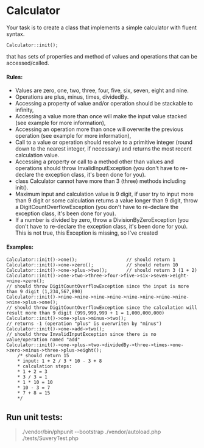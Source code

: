 # Calculator
Your task is to create a class that implements a simple calculator with fluent syntax.

    Calculator::init();

that has sets of properties and method of values and operations that can be accessed/called.

#### Rules:
*  Values are zero, one, two, three, four, five, six, seven, eight and nine.
*  Operations are plus, minus, times, dividedBy.
*  Accessing a property of value and/or operation should be stackable to infinity,
*  Accessing a value more than once will make the input value stacked (see example for more information),
*  Accessing an operation more than once will overwrite the previous operation (see example for more information),
*  Call to a value or operation should resolve to a primitive integer (round down to the nearest integer, if necessary) and returns the most recent calculation value.
*  Accessing a property or call to a method other than values and operations should throw InvalidInputException (you don't have to re-declare the exception class, it's been done for you).
*  class Calculator cannot have more than 3 (three) methods including init().
*  Maximum input and calculation value is 9 digit, if user try to input more than 9 digit or some calculation returns a value longer than 9 digit, throw a DigitCountOverflowException (you don't have to re-declare the exception class, it's been done for you).
*  If a number is divided by zero, throw a DivisionByZeroException (you don't have to re-declare the exception class, it's been done for you). This is not true, this Exception is missing, so I've created
#### Examples:
    Calculator::init()->one();                  // should return 1
    Calculator::init()->one->zero();            // should return 10
    Calculator::init()->one->plus->two();       // should return 3 (1 + 2)
    Calculator::init()->one->two->three->four->five->six->seven->eight->nine->zero();
    // should throw DigitCountOverflowException since the input is more than 9 digit (1,234,567,890)
    Calculator::init()->nine->nine->nine->nine->nine->nine->nine->nine->nine->plus->one();
    // should throw DigitCountOverflowException since the calculation will result more than 9 digit (999,999,999 + 1 = 1,000,000,000)
    Calculator::init()->one->plus->minus->two();
    // returns -1 (operation "plus" is overwriten by "minus")
    Calculator::init()->one->add->two();
    // should throw InvalidInputException since there is no value/operation named "add"
    Calculator::init()->one->plus->two->dividedBy->three->times->one->zero->minus->three->plus->eight();
        /* should return 15
        * input: 1 + 2 / 3 * 10 - 3 + 8
        * calculation steps:
        * 1 + 2 = 3
        * 3 / 3 = 1
        * 1 * 10 = 10
        * 10 - 3 = 7
        * 7 + 8 = 15
        */

## Run unit tests:
>./vendor/bin/phpunit --bootstrap ./vendor/autoload.php ./tests/SuveryTest.php